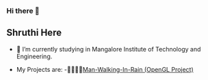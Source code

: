 ### Hi there 👋

## Shruthi Here



- 🔭 I’m currently studying in Mangalore Institute of Technology and Engineering.
<!-- 🌱 I’m currently learning ...
- 👯 I’m looking to collaborate on ...
- 🤔 I’m looking for help with ...
- 💬 Ask me about ...
- 📫 How to reach me: ...
- 😄 Pronouns: ...
- ⚡ Fun fact: ...-->
- My Projects are:
-🚶‍♂️🚶‍♂️<a href="https://github.com/Shruthirao04/Man-Walking-In-Rain">Man-Walking-In-Rain (OpenGL Project)</a>
